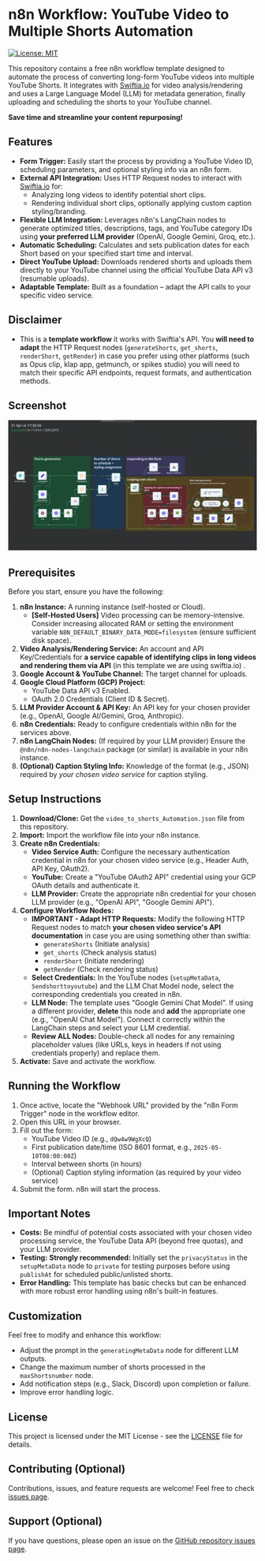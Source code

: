 # n8n Workflow: YouTube Video to Multiple Shorts Automation

[![License: MIT](https://img.shields.io/badge/License-MIT-yellow.svg)](https://opensource.org/licenses/MIT)

This repository contains a free n8n workflow template designed to automate the process of converting long-form YouTube videos into multiple YouTube Shorts. It integrates with [Swiftia.io](https://www.swiftia.io/) for video analysis/rendering and uses a Large Language Model (LLM) for metadata generation, finally uploading and scheduling the shorts to your YouTube channel.

**Save time and streamline your content repurposing!**

## Features

*   **Form Trigger:** Easily start the process by providing a YouTube Video ID, scheduling parameters, and optional styling info via an n8n form.
*   **External API Integration:** Uses HTTP Request nodes to interact with [Swiftia.io](https://www.swiftia.io/) for:
    *   Analyzing long videos to identify potential short clips.
    *   Rendering individual short clips, optionally applying custom caption styling/branding.
*   **Flexible LLM Integration:** Leverages n8n's LangChain nodes to generate optimized titles, descriptions, tags, and YouTube category IDs using **your preferred LLM provider** (OpenAI, Google Gemini, Groq, etc.).
*   **Automatic Scheduling:** Calculates and sets publication dates for each Short based on your specified start time and interval.
*   **Direct YouTube Upload:** Downloads rendered shorts and uploads them directly to your YouTube channel using the official YouTube Data API v3 (resumable uploads).
*   **Adaptable Template:** Built as a foundation – adapt the API calls to your specific video service.

## Disclaimer

*   This is a **template workflow** it works with Swiftia's API. You **will need to adapt** the HTTP Request nodes (`generateShorts`, `get_shorts`, `renderShort`, `getRender`) in case you prefer using other platforms (such as Opus clip, klap app, getmunch, or spikes studio)  you will need to match their specific API endpoints, request formats, and authentication methods.

## Screenshot 
<img src="https://github.com/mismai-li/n8n-youtube-to-shorts-workflow/blob/main/workflows-screenshot.png?raw=true" alt="Alt Text" width="640"/>

## Prerequisites

Before you start, ensure you have the following:

1.  **n8n Instance:** A running instance (self-hosted or Cloud).
    *   **\[Self-Hosted Users]** Video processing can be memory-intensive. Consider increasing allocated RAM or setting the environment variable `N8N_DEFAULT_BINARY_DATA_MODE=filesystem` (ensure sufficient disk space).
2.  **Video Analysis/Rendering Service:** An account and API Key/Credentials for **a service capable of identifying clips in long videos and rendering them via API** (in this template we are using swiftia.io) .
3.  **Google Account & YouTube Channel:** The target channel for uploads.
4.  **Google Cloud Platform (GCP) Project:**
    *   YouTube Data API v3 Enabled.
    *   OAuth 2.0 Credentials (Client ID & Secret).
5.  **LLM Provider Account & API Key:** An API key for your chosen provider (e.g., OpenAI, Google AI/Gemini, Groq, Anthropic).
6.  **n8n Credentials:** Ready to configure credentials within n8n for the services above.
7.  **n8n LangChain Nodes:** (If required by your LLM provider) Ensure the `@n8n/n8n-nodes-langchain` package (or similar) is available in your n8n instance.
8.  **(Optional) Caption Styling Info:** Knowledge of the format (e.g., JSON) required by *your chosen video service* for caption styling.

## Setup Instructions

1.  **Download/Clone:** Get the `video_to_shorts_Automation.json` file from this repository.
2.  **Import:** Import the workflow file into your n8n instance.
3.  **Create n8n Credentials:**
    *   **Video Service Auth:** Configure the necessary authentication credential in n8n for your chosen video service (e.g., Header Auth, API Key, OAuth2).
    *   **YouTube:** Create a "YouTube OAuth2 API" credential using your GCP OAuth details and authenticate it.
    *   **LLM Provider:** Create the appropriate n8n credential for your chosen LLM provider (e.g., "OpenAI API", "Google Gemini API").
4.  **Configure Workflow Nodes:**
    *   **IMPORTANT - Adapt HTTP Requests:** Modify the following HTTP Request nodes to match **your chosen video service's API documentation** in case you are using something other than swiftia:
        *   `generateShorts` (Initiate analysis)
        *   `get_shorts` (Check analysis status)
        *   `renderShort` (Initiate rendering)
        *   `getRender` (Check rendering status)
    *   **Select Credentials:** In the YouTube nodes (`setupMetaData`, `Sendshorttoyoutube`) and the LLM Chat Model node, select the corresponding credentials you created in n8n.
    *   **LLM Node:** The template uses "Google Gemini Chat Model". If using a different provider, **delete** this node and **add** the appropriate one (e.g., "OpenAI Chat Model"). Connect it correctly within the LangChain steps and select your LLM credential.
    *   **Review ALL Nodes:** Double-check all nodes for any remaining placeholder values (like URLs, keys in headers if not using credentials properly) and replace them.
5.  **Activate:** Save and activate the workflow.

## Running the Workflow

1.  Once active, locate the "Webhook URL" provided by the "n8n Form Trigger" node in the workflow editor.
2.  Open this URL in your browser.
3.  Fill out the form:
    *   YouTube Video ID (e.g., `dQw4w9WgXcQ`)
    *   First publication date/time (ISO 8601 format, e.g., `2025-05-10T08:00:00Z`)
    *   Interval between shorts (in hours)
    *   (Optional) Caption styling information (as required by your video service)
4.  Submit the form. n8n will start the process.

## Important Notes

*   **Costs:** Be mindful of potential costs associated with your chosen video processing service, the YouTube Data API (beyond free quotas), and your LLM provider.
*   **Testing:** **Strongly recommended:** Initially set the `privacyStatus` in the `setupMetaData` node to `private` for testing purposes before using `publishAt` for scheduled public/unlisted shorts.
*   **Error Handling:** This template has basic checks but can be enhanced with more robust error handling using n8n's built-in features.

## Customization

Feel free to modify and enhance this workflow:

*   Adjust the prompt in the `generatingMetaData` node for different LLM outputs.
*   Change the maximum number of shorts processed in the `maxShortsnumber` node.
*   Add notification steps (e.g., Slack, Discord) upon completion or failure.
*   Improve error handling logic.

## License

This project is licensed under the MIT License - see the [LICENSE](LICENSE) file for details.

## Contributing (Optional)

Contributions, issues, and feature requests are welcome! Feel free to check [issues page](link-to-your-issues-page).

## Support (Optional)

If you have questions, please open an issue on the [GitHub repository issues page](link-to-your-issues-page).
